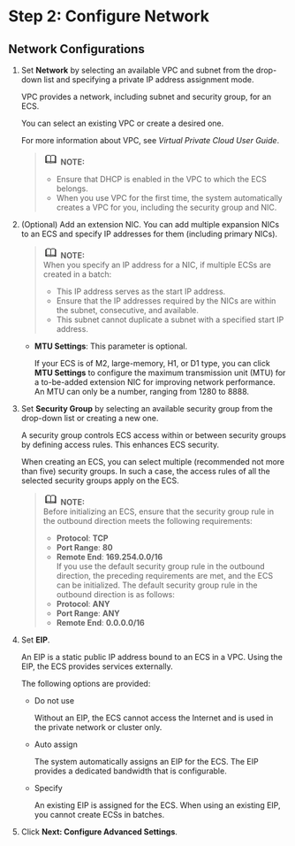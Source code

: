 # Step 2: Configure Network<a name="EN-US_TOPIC_0163572590"></a>

## Network Configurations<a name="section13330112505510"></a>

1.  Set  **Network**  by selecting an available VPC and subnet from the drop-down list and specifying a private IP address assignment mode.

    VPC provides a network, including subnet and security group, for an ECS.

    You can select an existing VPC or create a desired one.

    For more information about VPC, see  _Virtual Private Cloud User Guide_.

    >![](public_sys-resources/icon-note.gif) **NOTE:**   
    >-   Ensure that DHCP is enabled in the VPC to which the ECS belongs.  
    >-   When you use VPC for the first time, the system automatically creates a VPC for you, including the security group and NIC.  

2.  \(Optional\) Add an extension NIC. You can add multiple expansion NICs to an ECS and specify IP addresses for them \(including primary NICs\).

    >![](public_sys-resources/icon-note.gif) **NOTE:**   
    >When you specify an IP address for a NIC, if multiple ECSs are created in a batch:  
    >-   This IP address serves as the start IP address.  
    >-   Ensure that the IP addresses required by the NICs are within the subnet, consecutive, and available.  
    >-   This subnet cannot duplicate a subnet with a specified start IP address.  

    -   **MTU Settings**: This parameter is optional.

        If your ECS is of M2, large-memory, H1, or D1 type, you can click  **MTU Settings**  to configure the maximum transmission unit \(MTU\) for a to-be-added extension NIC for improving network performance. An MTU can only be a number, ranging from 1280 to 8888.

3.  Set  **Security Group**  by selecting an available security group from the drop-down list or creating a new one.

    A security group controls ECS access within or between security groups by defining access rules. This enhances ECS security.

    When creating an ECS, you can select multiple \(recommended not more than five\) security groups. In such a case, the access rules of all the selected security groups apply on the ECS.

    >![](public_sys-resources/icon-note.gif) **NOTE:**   
    >Before initializing an ECS, ensure that the security group rule in the outbound direction meets the following requirements:  
    >-   **Protocol**:  **TCP**  
    >-   **Port Range**:  **80**  
    >-   **Remote End**:  **169.254.0.0/16**  
    >If you use the default security group rule in the outbound direction, the preceding requirements are met, and the ECS can be initialized. The default security group rule in the outbound direction is as follows:  
    >-   **Protocol**:  **ANY**  
    >-   **Port Range**:  **ANY**  
    >-   **Remote End**:  **0.0.0.0/16**  

4.  Set  **EIP**.

    An EIP is a static public IP address bound to an ECS in a VPC. Using the EIP, the ECS provides services externally.

    The following options are provided:

    -   Do not use

        Without an EIP, the ECS cannot access the Internet and is used in the private network or cluster only.

    -   Auto assign

        The system automatically assigns an EIP for the ECS. The EIP provides a dedicated bandwidth that is configurable.

    -   Specify

        An existing EIP is assigned for the ECS. When using an existing EIP, you cannot create ECSs in batches.

5.  Click  **Next: Configure Advanced Settings**.

